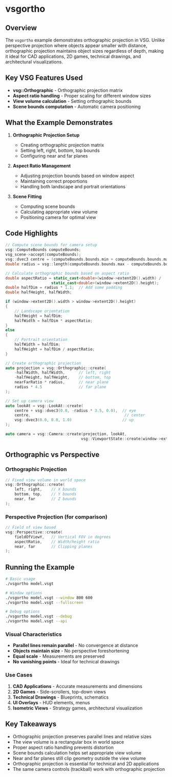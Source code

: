 # vsgortho

## Overview

The `vsgortho` example demonstrates orthographic projection in VSG. Unlike perspective projection where objects appear smaller with distance, orthographic projection maintains object sizes regardless of depth, making it ideal for CAD applications, 2D games, technical drawings, and architectural visualizations.

## Key VSG Features Used

- **vsg::Orthographic** - Orthographic projection matrix
- **Aspect ratio handling** - Proper scaling for different window sizes
- **View volume calculation** - Setting orthographic bounds
- **Scene bounds computation** - Automatic camera positioning

## What the Example Demonstrates

1. **Orthographic Projection Setup**
   - Creating orthographic projection matrix
   - Setting left, right, bottom, top bounds
   - Configuring near and far planes

2. **Aspect Ratio Management**
   - Adjusting projection bounds based on window aspect
   - Maintaining correct proportions
   - Handling both landscape and portrait orientations

3. **Scene Fitting**
   - Computing scene bounds
   - Calculating appropriate view volume
   - Positioning camera for optimal view

## Code Highlights

```cpp
// Compute scene bounds for camera setup
vsg::ComputeBounds computeBounds;
vsg_scene->accept(computeBounds);
vsg::dvec3 centre = (computeBounds.bounds.min + computeBounds.bounds.max) * 0.5;
double radius = vsg::length(computeBounds.bounds.max - computeBounds.bounds.min) * 0.6;

// Calculate orthographic bounds based on aspect ratio
double aspectRatio = static_cast<double>(window->extent2D().width) / 
                    static_cast<double>(window->extent2D().height);
double halfDim = radius * 1.1;  // Add some padding
double halfHeight, halfWidth;

if (window->extent2D().width > window->extent2D().height)
{
    // Landscape orientation
    halfHeight = halfDim;
    halfWidth = halfDim * aspectRatio;
}
else
{
    // Portrait orientation
    halfWidth = halfDim;
    halfHeight = halfDim / aspectRatio;
}

// Create orthographic projection
auto projection = vsg::Orthographic::create(
    -halfWidth, halfWidth,      // left, right
    -halfHeight, halfHeight,    // bottom, top
    nearFarRatio * radius,      // near plane
    radius * 4.5                // far plane
);

// Set up camera view
auto lookAt = vsg::LookAt::create(
    centre + vsg::dvec3(0.0, -radius * 3.5, 0.0),  // eye
    centre,                                         // center
    vsg::dvec3(0.0, 0.0, 1.0)                      // up
);

auto camera = vsg::Camera::create(projection, lookAt, 
                                 vsg::ViewportState::create(window->extent2D()));
```

## Orthographic vs Perspective

### Orthographic Projection
```cpp
// Fixed view volume in world space
vsg::Orthographic::create(
    left, right,    // X bounds
    bottom, top,    // Y bounds
    near, far       // Z bounds
);
```

### Perspective Projection (for comparison)
```cpp
// Field of view based
vsg::Perspective::create(
    fieldOfViewY,   // Vertical FOV in degrees
    aspectRatio,    // Width/height ratio
    near, far       // Clipping planes
);
```

## Running the Example

```bash
# Basic usage
./vsgortho model.vsgt

# Window options
./vsgortho model.vsgt --window 800 600
./vsgortho model.vsgt --fullscreen

# Debug options
./vsgortho model.vsgt --debug
./vsgortho model.vsgt --api
```

### Visual Characteristics

- **Parallel lines remain parallel** - No convergence at distance
- **Objects maintain size** - No perspective foreshortening
- **Equal scale** - Measurements are preserved
- **No vanishing points** - Ideal for technical drawings

### Use Cases

1. **CAD Applications** - Accurate measurements and dimensions
2. **2D Games** - Side-scrollers, top-down views
3. **Technical Drawings** - Blueprints, schematics
4. **UI Overlays** - HUD elements, menus
5. **Isometric Views** - Strategy games, architectural visualization

## Key Takeaways

- Orthographic projection preserves parallel lines and relative sizes
- The view volume is a rectangular box in world space
- Proper aspect ratio handling prevents distortion
- Scene bounds calculation helps set appropriate view volume
- Near and far planes still clip geometry outside the view volume
- Orthographic projection is essential for technical and 2D applications
- The same camera controls (trackball) work with orthographic projection